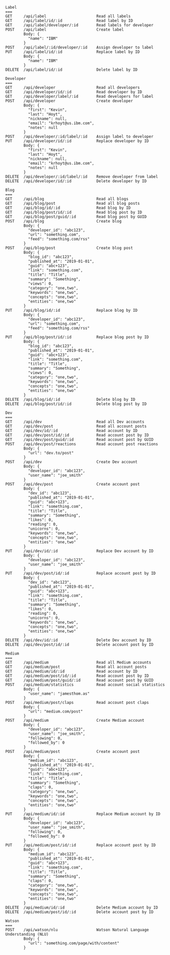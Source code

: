 
    Label
    ===
    GET     /api/label                      Read all labels   
    GET     /api/label/id/:id               Read label by ID   
    GET     /api/label/developer/:id        Read labels for developer   
    POST    /api/label                      Create label   
            Body: {
              "name": "IBM"
            }
    POST    /api/label/:id/developer/:id    Assign developer to label   
    PUT     /api/label/id/:id               Replace label by ID
            Body: {
              "name": "IBM"
            }
    DELETE  /api/label/id/:id               Delete label by ID   

    Developer
    ===
    GET     /api/developer                  Read all developers
    GET     /api/developer/id/:id           Read developer by ID
    GET     /api/developer/label/:id        Read developers for label
    POST    /api/developer                  Create developer
            Body: {
              "first": "Kevin", 
              "last": "Hoyt", 
              "nickname": null, 
              "email": "krhoyt@us.ibm.com", 
              "notes": null
            }
    POST    /api/developer/:id/label/:id    Assign label to developer
    PUT     /api/developer/id/:id           Replace developer by ID
            Body: {
              "first": "Kevin", 
              "last": "Hoyt", 
              "nickname": null, 
              "email": "krhoyt@us.ibm.com", 
              "notes": null
            }
    DELETE  /api/developer/:id/label/:id    Remove developer from label
    DELETE  /api/developer/id/:id           Delete developer by ID

    Blog
    ===
    GET     /api/blog                       Read all blogs
    GET     /api/blog/post                  Read all blog posts
    GET     /api/blog/id/:id                Read blog by ID
    GET     /api/blog/post/id/:id           Read blog post by ID
    GET     /api/blog/post/guid/:id         Read blog post by GUID
    POST    /api/blog                       Create blog
            Body: {
              "developer_id": "abc123", 
              "url": "something.com", 
              "feed": "something.com/rss"
            }
    POST    /api/blog/post                  Create blog post
            Body: {
              "blog_id": "abc123", 
              "published_at": "2019-01-01", 
              "guid": "abc+123", 
              "link": "something.com",
              "title": "Title", 
              "summary": "Something", 
              "views": 0, 
              "category": "one,two", 
              "keywords": "one,two", 
              "concepts": "one,two", 
              "entities": "one,two"
            }    
    PUT     /api/blog/id/:id                Replace blog by ID
            Body: {
              "developer_id": "abc123", 
              "url": "something.com", 
              "feed": "something.com/rss"
            }    
    PUT     /api/blog/post/id/:id           Replace blog post by ID
            Body: {
              "blog_id": "abc123", 
              "published_at": "2019-01-01", 
              "guid": "abc+123", 
              "link": "something.com",
              "title": "Title", 
              "summary": "Something", 
              "views": 0, 
              "category": "one,two", 
              "keywords": "one,two", 
              "concepts": "one,two", 
              "entities": "one,two"
            }        
    DELETE  /api/blog/id/:id                Delete blog by ID
    DELETE  /api/blog/post/id/:id           Delete blog post by ID

    Dev
    ===
    GET     /api/dev                        Read all Dev accounts
    GET     /api/dev/post                   Read all account posts
    GET     /api/dev/id/:id                 Read account by ID
    GET     /api/dev/post/id/:id            Read account post by ID
    GET     /api/dev/post/guid/:id          Read account post by GUID
    POST    /api/dev/post/reactions         Read account post reactions
            Body: {
              "url": "dev.to/post"
            }      
    POST    /api/dev                        Create Dev account
            Body: {
              "developer_id": "abc123", 
              "user_name": "joe_smith"
            }
    POST    /api/dev/post                   Create account post
            Body: {
              "dev_id": "abc123", 
              "published_at": "2019-01-01", 
              "guid": "abc+123", 
              "link": "something.com",
              "title": "Title", 
              "summary": "Something", 
              "likes": 0,
              "reading": 0,
              "unicorns": 0,
              "keywords": "one,two", 
              "concepts": "one,two", 
              "entities": "one,two"
            }    
    PUT     /api/dev/id/:id                 Replace Dev account by ID
            Body: {
              "developer_id": "abc123", 
              "user_name": "joe_smith"
            }    
    PUT     /api/dev/post/id/:id            Replace account post by ID
            Body: {
              "dev_id": "abc123", 
              "published_at": "2019-01-01", 
              "guid": "abc+123", 
              "link": "something.com",
              "title": "Title", 
              "summary": "Something", 
              "likes": 0,
              "reading": 0,
              "unicorns": 0,
              "keywords": "one,two", 
              "concepts": "one,two", 
              "entities": "one,two"
            }        
    DELETE  /api/dev/id/:id                 Delete Dev account by ID
    DELETE  /api/dev/post/id/:id            Delete account post by ID

    Medium
    ===
    GET     /api/medium                     Read all Medium accounts
    GET     /api/medium/post                Read all account posts
    GET     /api/medium/id/:id              Read account by ID
    GET     /api/medium/post/id/:id         Read account post by ID
    GET     /api/medium/post/guid/:id       Read account post by GUID
    POST    /api/medium/statistics          Read account social statistics
            Body: {
              "user_name": "jamesthom.as"
            }      
    POST    /api/medium/post/claps          Read account post claps
            Body: {
              "url": "medium.com/post"
            }                  
    POST    /api/medium                     Create Medium account
            Body: {
              "developer_id": "abc123", 
              "user_name": "joe_smith",
              "following": 0,
              "followed_by": 0
            }
    POST    /api/medium/post                Create account post
            Body: {
              "medium_id": "abc123", 
              "published_at": "2019-01-01", 
              "guid": "abc+123", 
              "link": "something.com",
              "title": "Title", 
              "summary": "Something", 
              "claps": 0,
              "category": "one,two",
              "keywords": "one,two", 
              "concepts": "one,two", 
              "entities": "one,two"
            }    
    PUT     /api/medium/id/:id              Replace Medium account by ID
            Body: {
              "developer_id": "abc123", 
              "user_name": "joe_smith",
              "following": 0,
              "followed_by": 0
            }    
    PUT     /api/medium/post/id/:id         Replace account post by ID
            Body: {
              "medium_id": "abc123", 
              "published_at": "2019-01-01", 
              "guid": "abc+123", 
              "link": "something.com",
              "title": "Title", 
              "summary": "Something", 
              "claps": 0,
              "category": "one,two",
              "keywords": "one,two", 
              "concepts": "one,two", 
              "entities": "one,two"
            }        
    DELETE  /api/medium/id/:id              Delete Medium account by ID
    DELETE  /api/medium/post/id/:id         Delete account post by ID    

    Watson
    ===
    POST    /api/watson/nlu                 Watson Natural Language Understanding (NLU)
            Body: {
              "url": "something.com/page/with/content"
            }
